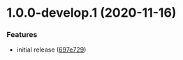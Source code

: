 # 1.0.0-develop.1 (2020-11-16)


### Features

* initial release ([697e729](https://github.com/typedrm/typedrm/commit/697e7291688460b3a75c9617cf691b5aed047843))
